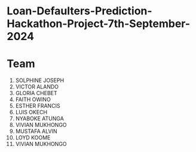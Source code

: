 # Loan-Defaulters-Prediction-Hackathon-Project-7th-September-2024

# Team
1. SOLPHINE JOSEPH
2. VICTOR ALANDO
3. GLORIA CHEBET
4. FAITH OWINO
5. ESTHER FRANCIS
6. LUIS OKECH
7. NYABOKE ATUNGA
8. VIVIAN MUKHONGO
9. MUSTAFA ALVIN
10. LOYD KOOME
11. VIVIAN MUKHONGO
